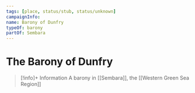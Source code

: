 ```yaml
---
tags: [place, status/stub, status/unknown]
campaignInfo:
name: Barony of Dunfry
typeOf: barony
partOf: Sembara
---
```

# The Barony of Dunfry
>[!info]+ Information
> A barony in [[Sembara]], the [[Western Green Sea Region]]

